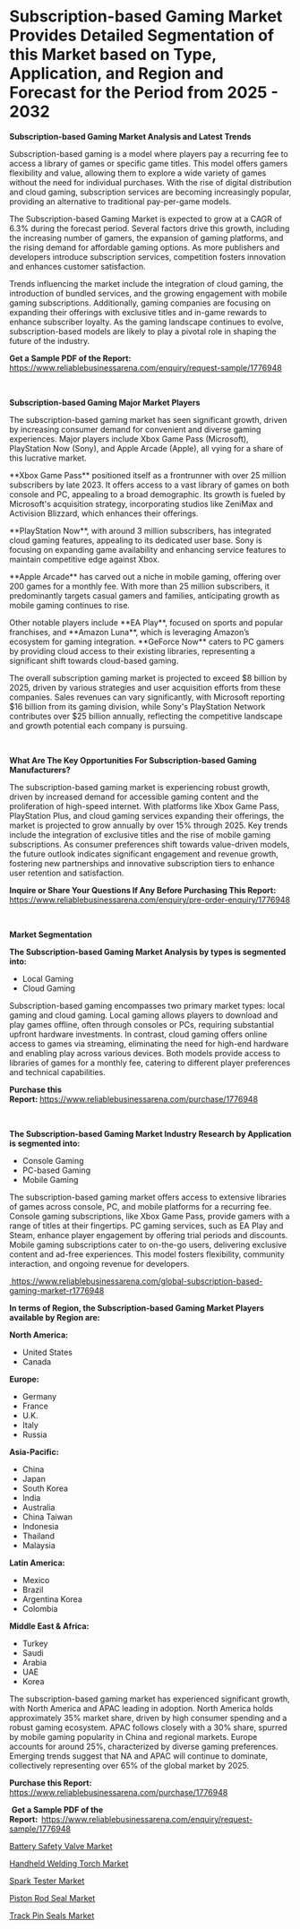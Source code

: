 <p><h1>Subscription-based Gaming Market Provides Detailed Segmentation of this Market based on Type, Application, and Region and Forecast for the Period from 2025 - 2032</h1></p><p><strong>Subscription-based Gaming Market Analysis and Latest Trends</strong></p>
<p><p>Subscription-based gaming is a model where players pay a recurring fee to access a library of games or specific game titles. This model offers gamers flexibility and value, allowing them to explore a wide variety of games without the need for individual purchases. With the rise of digital distribution and cloud gaming, subscription services are becoming increasingly popular, providing an alternative to traditional pay-per-game models.</p><p>The Subscription-based Gaming Market is expected to grow at a CAGR of 6.3% during the forecast period. Several factors drive this growth, including the increasing number of gamers, the expansion of gaming platforms, and the rising demand for affordable gaming options. As more publishers and developers introduce subscription services, competition fosters innovation and enhances customer satisfaction.</p><p>Trends influencing the market include the integration of cloud gaming, the introduction of bundled services, and the growing engagement with mobile gaming subscriptions. Additionally, gaming companies are focusing on expanding their offerings with exclusive titles and in-game rewards to enhance subscriber loyalty. As the gaming landscape continues to evolve, subscription-based models are likely to play a pivotal role in shaping the future of the industry.</p></p>
<p><strong>Get a Sample PDF of the Report:&nbsp;</strong> <a href="https://www.reliablebusinessarena.com/enquiry/request-sample/1776948?utm_campaign=3569&utm_medium=2&utm_source=Github&utm_content=ia&utm_term=25032025&utm_id=subscription-based-gaming">https://www.reliablebusinessarena.com/enquiry/request-sample/1776948</a></p>
<p>&nbsp;</p>
<p><strong>Subscription-based Gaming Major Market Players</strong></p>
<p><p>The subscription-based gaming market has seen significant growth, driven by increasing consumer demand for convenient and diverse gaming experiences. Major players include Xbox Game Pass (Microsoft), PlayStation Now (Sony), and Apple Arcade (Apple), all vying for a share of this lucrative market.</p><p>**Xbox Game Pass** positioned itself as a frontrunner with over 25 million subscribers by late 2023. It offers access to a vast library of games on both console and PC, appealing to a broad demographic. Its growth is fueled by Microsoft's acquisition strategy, incorporating studios like ZeniMax and Activision Blizzard, which enhances their offerings.</p><p>**PlayStation Now**, with around 3 million subscribers, has integrated cloud gaming features, appealing to its dedicated user base. Sony is focusing on expanding game availability and enhancing service features to maintain competitive edge against Xbox.</p><p>**Apple Arcade** has carved out a niche in mobile gaming, offering over 200 games for a monthly fee. With more than 25 million subscribers, it predominantly targets casual gamers and families, anticipating growth as mobile gaming continues to rise.</p><p>Other notable players include **EA Play**, focused on sports and popular franchises, and **Amazon Luna**, which is leveraging Amazon’s ecosystem for gaming integration. **GeForce Now** caters to PC gamers by providing cloud access to their existing libraries, representing a significant shift towards cloud-based gaming.</p><p>The overall subscription gaming market is projected to exceed $8 billion by 2025, driven by various strategies and user acquisition efforts from these companies. Sales revenues can vary significantly, with Microsoft reporting $16 billion from its gaming division, while Sony's PlayStation Network contributes over $25 billion annually, reflecting the competitive landscape and growth potential each company is pursuing.</p></p>
<p>&nbsp;</p>
<p><strong>What Are The Key Opportunities For Subscription-based Gaming Manufacturers?</strong></p>
<p><p>The subscription-based gaming market is experiencing robust growth, driven by increased demand for accessible gaming content and the proliferation of high-speed internet. With platforms like Xbox Game Pass, PlayStation Plus, and cloud gaming services expanding their offerings, the market is projected to grow annually by over 15% through 2025. Key trends include the integration of exclusive titles and the rise of mobile gaming subscriptions. As consumer preferences shift towards value-driven models, the future outlook indicates significant engagement and revenue growth, fostering new partnerships and innovative subscription tiers to enhance user retention and satisfaction.</p></p>
<p><strong>Inquire or Share Your Questions If Any Before Purchasing This Report:</strong> <a href="https://www.reliablebusinessarena.com/enquiry/pre-order-enquiry/1776948?utm_campaign=3569&utm_medium=2&utm_source=Github&utm_content=ia&utm_term=25032025&utm_id=subscription-based-gaming">https://www.reliablebusinessarena.com/enquiry/pre-order-enquiry/1776948</a></p>
<p>&nbsp;</p>
<p><strong>Market Segmentation</strong></p>
<p><strong>The Subscription-based Gaming Market Analysis by types is segmented into:</strong></p>
<p><ul><li>Local Gaming</li><li>Cloud Gaming</li></ul></p>
<p><p>Subscription-based gaming encompasses two primary market types: local gaming and cloud gaming. Local gaming allows players to download and play games offline, often through consoles or PCs, requiring substantial upfront hardware investments. In contrast, cloud gaming offers online access to games via streaming, eliminating the need for high-end hardware and enabling play across various devices. Both models provide access to libraries of games for a monthly fee, catering to different player preferences and technical capabilities.</p></p>
<p><strong>Purchase this Report:&nbsp;</strong><a href="https://www.reliablebusinessarena.com/purchase/1776948?utm_campaign=3569&utm_medium=2&utm_source=Github&utm_content=ia&utm_term=25032025&utm_id=subscription-based-gaming">https://www.reliablebusinessarena.com/purchase/1776948</a></p>
<p>&nbsp;</p>
<p><strong>The Subscription-based Gaming Market Industry Research by Application is segmented into:</strong></p>
<p><ul><li>Console Gaming</li><li>PC-based Gaming</li><li>Mobile Gaming</li></ul></p>
<p><p>The subscription-based gaming market offers access to extensive libraries of games across console, PC, and mobile platforms for a recurring fee. Console gaming subscriptions, like Xbox Game Pass, provide gamers with a range of titles at their fingertips. PC gaming services, such as EA Play and Steam, enhance player engagement by offering trial periods and discounts. Mobile gaming subscriptions cater to on-the-go users, delivering exclusive content and ad-free experiences. This model fosters flexibility, community interaction, and ongoing revenue for developers.</p></p>
<p><a href="https://www.reliablebusinessarena.com/global-subscription-based-gaming-market-r1776948?utm_campaign=3569&utm_medium=2&utm_source=Github&utm_content=ia&utm_term=25032025&utm_id=subscription-based-gaming">&nbsp;https://www.reliablebusinessarena.com/global-subscription-based-gaming-market-r1776948</a></p>
<p><strong>In terms of Region, the Subscription-based Gaming Market Players available by Region are:</strong></p>
<p>
    <p> <strong> North America: </strong>
        <ul>
            <li>United States</li>
            <li>Canada</li>
        </ul>
        </p> 
    <p> <strong> Europe: </strong>
        <ul>
            <li>Germany</li>
            <li>France</li>
            <li>U.K.</li>
            <li>Italy</li>
            <li>Russia</li>
        </ul>
        </p> 
    <p> <strong> Asia-Pacific: </strong>
        <ul>
            <li>China</li>
            <li>Japan</li>
            <li>South Korea</li>
            <li>India</li>
            <li>Australia</li>
            <li>China Taiwan</li>
            <li>Indonesia</li>
            <li>Thailand</li>
            <li>Malaysia</li>
        </ul>
        </p> 
    <p> <strong> Latin America: </strong>
        <ul>
            <li>Mexico</li>
            <li>Brazil</li>
            <li>Argentina Korea</li>
            <li>Colombia</li>
        </ul>
        </p> 
    <p> <strong> Middle East & Africa: </strong>
        <ul>
            <li>Turkey</li>
            <li>Saudi</li>
            <li>Arabia</li>
            <li>UAE</li>
            <li>Korea</li>
        </ul>
    </p>
    </p>
<p><p>The subscription-based gaming market has experienced significant growth, with North America and APAC leading in adoption. North America holds approximately 35% market share, driven by high consumer spending and a robust gaming ecosystem. APAC follows closely with a 30% share, spurred by mobile gaming popularity in China and regional markets. Europe accounts for around 25%, characterized by diverse gaming preferences. Emerging trends suggest that NA and APAC will continue to dominate, collectively representing over 65% of the global market by 2025.</p></p>
<p><strong>Purchase this Report: </strong><a href="https://www.reliablebusinessarena.com/purchase/1776948?utm_campaign=3569&utm_medium=2&utm_source=Github&utm_content=ia&utm_term=25032025&utm_id=subscription-based-gaming">https://www.reliablebusinessarena.com/purchase/1776948</a></p>
<p>&nbsp;<strong>Get a Sample PDF of the Report:&nbsp;&nbsp;</strong><a href="https://www.reliablebusinessarena.com/enquiry/request-sample/1776948?utm_campaign=3569&utm_medium=2&utm_source=Github&utm_content=ia&utm_term=25032025&utm_id=subscription-based-gaming">https://www.reliablebusinessarena.com/enquiry/request-sample/1776948</a></p>
<p><strong></strong></p>
<p><p><a href="https://www.linkedin.com/pulse/battery-safety-valve-market-overview-expected-growth-69-cagr-from-dwlne?utm_campaign=3569&utm_medium=2&utm_source=Github&utm_content=ia&utm_term=25032025&utm_id=subscription-based-gaming">Battery Safety Valve Market</a></p><p><a href="https://www.linkedin.com/pulse/thorough-examination-global-handheld-welding-torch-market-size-q4dge?utm_campaign=3569&utm_medium=2&utm_source=Github&utm_content=ia&utm_term=25032025&utm_id=subscription-based-gaming">Handheld Welding Torch Market</a></p><p><a href="https://www.linkedin.com/pulse/spark-tester-industry-insights-report-analyzing-market-wuxme?utm_campaign=3569&utm_medium=2&utm_source=Github&utm_content=ia&utm_term=25032025&utm_id=subscription-based-gaming">Spark Tester Market</a></p><p><a href="https://www.linkedin.com/pulse/projected-piston-rod-seal-market-growth-68-cagr-from-2025-2032-vomie?utm_campaign=3569&utm_medium=2&utm_source=Github&utm_content=ia&utm_term=25032025&utm_id=subscription-based-gaming">Piston Rod Seal Market</a></p><p><a href="https://www.linkedin.com/pulse/market-challenges-sales-volume-forecast-research-track-pin-seals-6d0we?utm_campaign=3569&utm_medium=2&utm_source=Github&utm_content=ia&utm_term=25032025&utm_id=subscription-based-gaming">Track Pin Seals Market</a></p></p>
